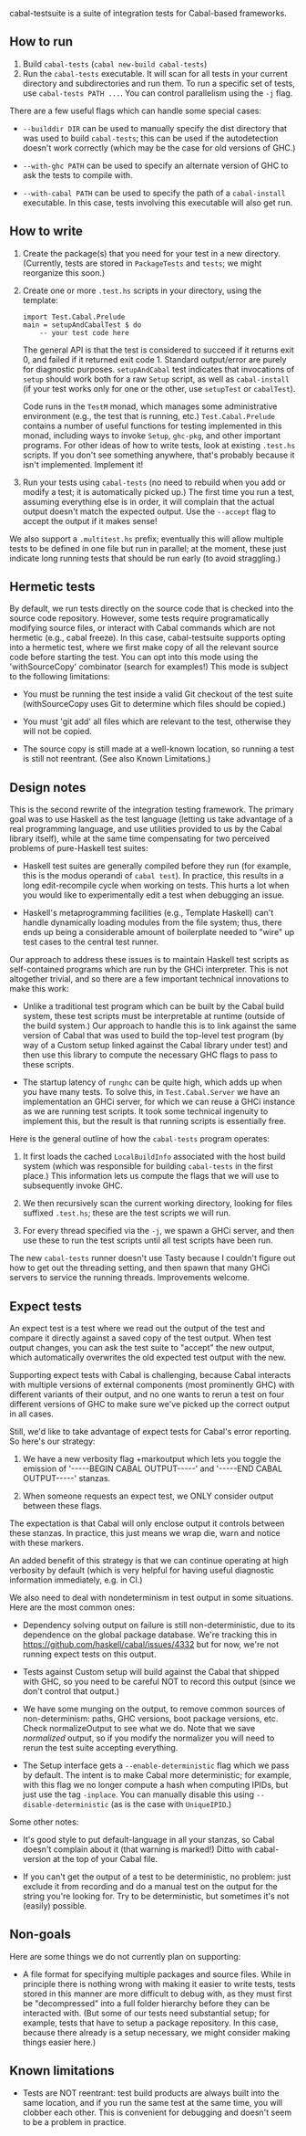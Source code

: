 cabal-testsuite is a suite of integration tests for Cabal-based
frameworks.

How to run
----------

1. Build `cabal-tests` (`cabal new-build cabal-tests`)
2. Run the `cabal-tests` executable. It will scan for all tests
   in your current directory and subdirectories and run them.
   To run a specific set of tests, use `cabal-tests PATH ...`.  You can
   control parallelism using the `-j` flag.

There are a few useful flags which can handle some special cases:

* `--builddir DIR` can be used to manually specify the dist directory
  that was used to build `cabal-tests`; this can be used if
  the autodetection doesn't work correctly (which may be the
  case for old versions of GHC.)

* `--with-ghc PATH` can be used to specify an alternate version of
  GHC to ask the tests to compile with.

* `--with-cabal PATH` can be used to specify the path of a
  `cabal-install` executable.  In this case, tests involving
  this executable will also get run.

How to write
------------

1. Create the package(s) that you need for your test in a
   new directory.  (Currently, tests are stored in `PackageTests`
   and `tests`; we might reorganize this soon.)

2. Create one or more `.test.hs` scripts in your directory, using
   the template:
   ```
   import Test.Cabal.Prelude
   main = setupAndCabalTest $ do
       -- your test code here
   ```

   The general API is that the test is considered to succeed if
   it returns exit 0, and failed if it returned exit code 1.
   Standard output/error are purely for diagnostic purposes.
   `setupAndCabal` test indicates that invocations of `setup`
   should work both for a raw `Setup` script, as well as
   `cabal-install` (if your test works only for one or the
   other, use `setupTest` or `cabalTest`).

   Code runs in the `TestM` monad, which manages some administrative
   environment (e.g., the test that is running, etc.)
   `Test.Cabal.Prelude` contains a number of useful functions
   for testing implemented in this monad, including ways to invoke
   `Setup`, `ghc-pkg`, and other important programs.  For other
   ideas of how to write tests, look at existing `.test.hs`
   scripts.  If you don't see something anywhere, that's probably
   because it isn't implemented. Implement it!

3. Run your tests using `cabal-tests` (no need to rebuild when
   you add or modify a test; it is automatically picked up.)
   The first time you run a test, assuming everything else is
   in order, it will complain that the actual output doesn't match
   the expected output.  Use the `--accept` flag to accept the
   output if it makes sense!

We also support a `.multitest.hs` prefix; eventually this will
allow multiple tests to be defined in one file but run in parallel;
at the moment, these just indicate long running tests that should
be run early (to avoid straggling.)

Hermetic tests
--------------

By default, we run tests directly on the source code that is checked into the
source code repository.  However, some tests require programatically
modifying source files, or interact with Cabal commands which are
not hermetic (e.g., cabal freeze).  In this case, cabal-testsuite
supports opting into a hermetic test, where we first make copy of all
the relevant source code before starting the test.  You can opt into
this mode using the 'withSourceCopy' combinator (search for examples!)
This mode is subject to the following limitations:

* You must be running the test inside a valid Git checkout of the test
  suite (withSourceCopy uses Git to determine which files should be copied.)

* You must 'git add' all files which are relevant to the test, otherwise
  they will not be copied.

* The source copy is still made at a well-known location, so running
  a test is still not reentrant. (See also Known Limitations.)

Design notes
------------

This is the second rewrite of the integration testing framework.  The
primary goal was to use Haskell as the test language (letting us take
advantage of a real programming language, and use utilities provided to
us by the Cabal library itself), while at the same time compensating for
two perceived problems of pure-Haskell test suites:

* Haskell test suites are generally compiled before they run
  (for example, this is the modus operandi of `cabal test`).
  In practice, this results in a long edit-recompile cycle
  when working on tests. This hurts a lot when you would
  like to experimentally edit a test when debugging an issue.

* Haskell's metaprogramming facilities (e.g., Template Haskell)
  can't handle dynamically loading modules from the file system;
  thus, there ends up being a considerable amount of boilerplate
  needed to "wire" up test cases to the central test runner.

Our approach to address these issues is to maintain Haskell test scripts
as self-contained programs which are run by the GHCi interpreter.
This is not altogether trivial, and so there are a few important
technical innovations to make this work:

* Unlike a traditional test program which can be built by the Cabal
  build system, these test scripts must be interpretable at
  runtime (outside of the build system.)  Our approach to handle
  this is to link against the same version of Cabal that was
  used to build the top-level test program (by way of a Custom
  setup linked against the Cabal library under test) and then
  use this library to compute the necessary GHC flags to pass
  to these scripts.

* The startup latency of `runghc` can be quite high, which adds up
  when you have many tests.  To solve this, in `Test.Cabal.Server`
  we have an implementation an GHCi server, for which we can reuse
  a GHCi instance as we are running test scripts.  It took some
  technical ingenuity to implement this, but the result is that
  running scripts is essentially free.

Here is the general outline of how the `cabal-tests` program operates:

1. It first loads the cached `LocalBuildInfo` associated with the
   host build system (which was responsible for building `cabal-tests`
   in the first place.)  This information lets us compute the
   flags that we will use to subsequently invoke GHC.

2. We then recursively scan the current working directory, looking
   for files suffixed `.test.hs`; these are the test scripts we
   will run.

3. For every thread specified via the `-j`, we spawn a GHCi
   server, and then use these to run the test scripts until all
   test scripts have been run.

The new `cabal-tests` runner doesn't use Tasty because I couldn't
figure out how to get out the threading setting, and then spawn
that many GHCi servers to service the running threads.  Improvements
welcome.

Expect tests
------------

An expect test is a test where we read out the output of the test
and compare it directly against a saved copy of the test output.
When test output changes, you can ask the test suite to "accept"
the new output, which automatically overwrites the old expected
test output with the new.

Supporting expect tests with Cabal is challenging, because Cabal
interacts with multiple versions of external components (most
prominently GHC) with different variants of their output, and no
one wants to rerun a test on four different versions of GHC to make
sure we've picked up the correct output in all cases.

Still, we'd like to take advantage of expect tests for Cabal's error
reporting.  So here's our strategy:

1. We have a new verbosity flag +markoutput which lets you toggle the emission
   of '-----BEGIN CABAL OUTPUT-----' and  '-----END CABAL OUTPUT-----'
   stanzas.

2. When someone requests an expect test, we ONLY consider output between
   these flags.

The expectation is that Cabal will only enclose output it controls
between these stanzas.  In practice, this just means we wrap die,
warn and notice with these markers.

An added benefit of this strategy is that we can continue operating
at high verbosity by default (which is very helpful for having useful
diagnostic information immediately, e.g. in CI.)

We also need to deal with nondeterminism in test output in some
situations.  Here are the most common ones:

* Dependency solving output on failure is still non-deterministic, due to
  its dependence on the global package database.  We're tracking this
  in https://github.com/haskell/cabal/issues/4332 but for now, we're
  not running expect tests on this output.

* Tests against Custom setup will build against the Cabal that shipped with
  GHC, so you need to be careful NOT to record this output (since we
  don't control that output.)

* We have some munging on the output, to remove common sources of
  non-determinism: paths, GHC versions, boot package versions, etc.
  Check normalizeOutput to see what we do.  Note that we save
  *normalized* output, so if you modify the normalizer you will
  need to rerun the test suite accepting everything.

* The Setup interface gets a `--enable-deterministic` flag which we
  pass by default.  The intent is to make Cabal more deterministic;
  for example, with this flag we no longer compute a hash when
  computing IPIDs, but just use the tag `-inplace`.  You can manually
  disable this using `--disable-deterministic` (as is the case with
  `UniqueIPID`.)

Some other notes:

* It's good style to put default-language in all your stanzas, so
  Cabal doesn't complain about it (that warning is marked!)  Ditto
  with cabal-version at the top of your Cabal file.

* If you can't get the output of a test to be deterministic, no
  problem: just exclude it from recording and do a manual test
  on the output for the string you're looking for.  Try to be
  deterministic, but sometimes it's not (easily) possible.

Non-goals
---------

Here are some things we do not currently plan on supporting:

* A file format for specifying multiple packages and source files.
  While in principle there is nothing wrong with making it easier
  to write tests, tests stored in this manner are more difficult
  to debug with, as they must first be "decompressed" into a full
  folder hierarchy before they can be interacted with.  (But some
  of our tests need substantial setup; for example, tests that
  have to setup a package repository.  In this case, because there
  already is a setup necessary, we might consider making things easier here.)

Known limitations
-----------------

* Tests are NOT reentrant: test build products are always built into
  the same location, and if you run the same test at the same time,
  you will clobber each other.  This is convenient for debugging and
  doesn't seem to be a problem in practice.
